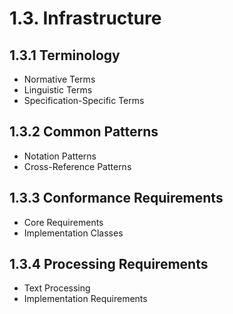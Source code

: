 # 1.3. Infrastructure

## 1.3.1 Terminology
- Normative Terms
- Linguistic Terms
- Specification-Specific Terms

## 1.3.2 Common Patterns
- Notation Patterns
- Cross-Reference Patterns

## 1.3.3 Conformance Requirements 
- Core Requirements
- Implementation Classes

## 1.3.4 Processing Requirements
- Text Processing
- Implementation Requirements


